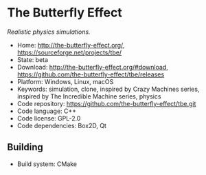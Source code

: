 # The Butterfly Effect

_Realistic physics simulations._

- Home: http://the-butterfly-effect.org/, https://sourceforge.net/projects/tbe/
- State: beta 
- Download: http://the-butterfly-effect.org/#download, https://github.com/the-butterfly-effect/tbe/releases
- Platform: Windows, Linux, macOS
- Keywords: simulation, clone, inspired by Crazy Machines series, inspired by The Incredible Machine series, physics
- Code repository: https://github.com/the-butterfly-effect/tbe.git
- Code language: C++
- Code license: GPL-2.0
- Code dependencies: Box2D, Qt

## Building

- Build system: CMake
